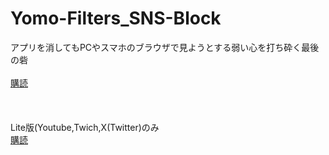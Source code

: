 # Yomo-Filters_SNS-Block
アプリを消してもPCやスマホのブラウザで見ようとする弱い心を打ち砕く最後の砦\
\
[購読](https://raw.githubusercontent.com/yomo1326/Yomo-Filters_SNS-Block/refs/heads/main/Blocklist.txt)\
\
\
\
Lite版(Youtube,Twich,X(Twitter)のみ\
[購読](https://raw.githubusercontent.com/yomo1326/Yomo-Filters_SNS-Block/refs/heads/main/Blocklist_lite.txt)

